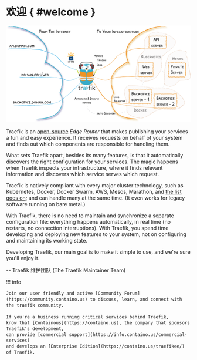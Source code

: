 # 欢迎 { #welcome }

![体系架构(Architecture)](assets/img/traefik-architecture.png)

Traefik is an [open-source](https://github.com/containous/traefik) *Edge Router* that makes publishing your services a fun and easy experience. 
It receives requests on behalf of your system and finds out which components are responsible for handling them. 

What sets Traefik apart, besides its many features, is that it automatically discovers the right configuration for your services. 
The magic happens when Traefik inspects your infrastructure, where it finds relevant information and discovers which service serves which request. 

Traefik is natively compliant with every major cluster technology, such as Kubernetes, Docker, Docker Swarm, AWS, Mesos, Marathon, and [the list goes on](providers/overview.md); and can handle many at the same time. (It even works for legacy software running on bare metal.)
 
With Traefik, there is no need to maintain and synchronize a separate configuration file: everything happens automatically, in real time (no restarts, no connection interruptions).
With Traefik, you spend time developing and deploying new features to your system, not on configuring and maintaining its working state.   

Developing Traefik, our main goal is to make it simple to use, and we're sure you'll enjoy it.

-- Traefik 维护团队 (The Traefik Maintainer Team)

!!! info

    Join our user friendly and active [Community Forum](https://community.containo.us) to discuss, learn, and connect with the traefik community.
    
    If you're a business running critical services behind Traefik,
    know that [Containous](https://containo.us), the company that sponsors Traefik's development,
    can provide [commercial support](https://info.containo.us/commercial-services)
    and develops an [Enterprise Edition](https://containo.us/traefikee/) of Traefik.
